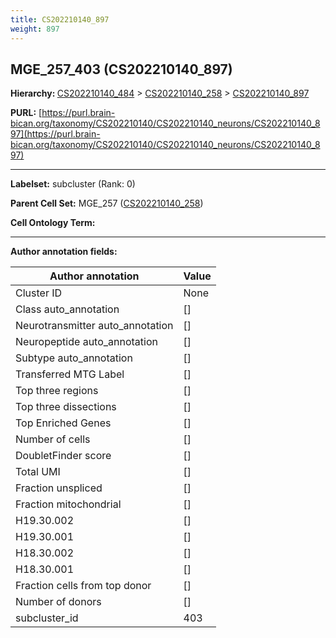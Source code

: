 ```yaml
---
title: CS202210140_897
weight: 897
---
```

## MGE_257_403 (CS202210140_897)
<b>Hierarchy: </b>
[CS202210140_484](../CS202210140_484) >
[CS202210140_258](../CS202210140_258) >
[CS202210140_897](../CS202210140_897)

**PURL:** [https://purl.brain-bican.org/taxonomy/CS202210140/CS202210140_neurons/CS202210140_897](https://purl.brain-bican.org/taxonomy/CS202210140/CS202210140_neurons/CS202210140_897)

---


**Labelset:** subcluster (Rank: 0)

**Parent Cell Set:** MGE_257 ([CS202210140_258](../CS202210140_258))



**Cell Ontology Term:** 

[MARKER GENES.]: #


---

[TRANSFERRED ANNOTATIONS.]: #


[AUTHOR ANNOTATION FIELDS.]: #


**Author annotation fields:**

| Author annotation | Value |
|-------------------|-------|
|Cluster ID|None|
|Class auto_annotation|[]|
|Neurotransmitter auto_annotation|[]|
|Neuropeptide auto_annotation|[]|
|Subtype auto_annotation|[]|
|Transferred MTG Label|[]|
|Top three regions|[]|
|Top three dissections|[]|
|Top Enriched Genes|[]|
|Number of cells|[]|
|DoubletFinder score|[]|
|Total UMI|[]|
|Fraction unspliced|[]|
|Fraction mitochondrial|[]|
|H19.30.002|[]|
|H19.30.001|[]|
|H18.30.002|[]|
|H18.30.001|[]|
|Fraction cells from top donor|[]|
|Number of donors|[]|
|subcluster_id|403|
